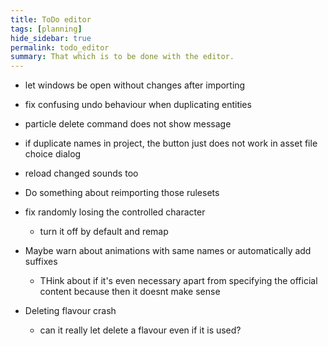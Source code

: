 ```yaml
---
title: ToDo editor
tags: [planning]
hide_sidebar: true
permalink: todo_editor
summary: That which is to be done with the editor.
---
```


- let windows be open without changes after importing
- fix confusing undo behaviour when duplicating entities
- particle delete command does not show message
- if duplicate names in project, the button just does not work in asset file choice dialog
- reload changed sounds too
- Do something about reimporting those rulesets
- fix randomly losing the controlled character
	- turn it off by default and remap
- Maybe warn about animations with same names or automatically add suffixes
	- THink about if it's even necessary apart from specifying the official content because then it doesnt make sense

- Deleting flavour crash
	- can it really let delete a flavour even if it is used?

